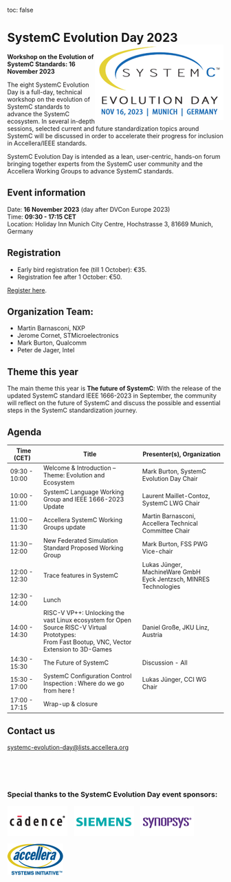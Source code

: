 toc: false

# SystemC Evolution Day 2023 <img style="float: right; width:300px;" src="/images/SCED-2023-Logo-292x500px.png">

**Workshop on the Evolution of SystemC Standards: 16 November 2023**

The eight SystemC Evolution Day is a full-day, technical workshop on the evolution of SystemC standards to advance the SystemC ecosystem. In several in-depth sessions, selected current and future standardization topics around SystemC will be discussed in order to accelerate their progress for inclusion in Accellera/IEEE standards.

SystemC Evolution Day is intended as a lean, user-centric, hands-on forum bringing together experts from the SystemC user community and the Accellera Working Groups to advance SystemC standards.

## Event information

Date: **16 November 2023** (day after DVCon Europe 2023)<br>
Time: **09:30 - 17:15 CET**<br>
Location: Holiday Inn Munich City Centre, Hochstrasse 3, 81669 Munich, Germany


## Registration

* Early bird registration fee (till 1 October): €35.
* Registration fee after 1 October: €50. 

[Register here](https://dvcon-europe.org/registration/).

## Organization Team:

 * Martin Barnasconi, NXP
 * Jerome Cornet, STMicroelectronics
 * Mark Burton, Qualcomm
 * Peter de Jager, Intel

## Theme this year

The main theme this year is **The future of SystemC**: With the release of the updated SystemC standard IEEE 1666-2023 in September, the community will reflect on the future of SystemC and discuss the possible and essential steps in the SystemC standardization journey.

## Agenda

| Time (CET)&nbsp;&nbsp; | Title | Presenter(s), Organization |
| --------------------- | ---------------- | -------------------------------- |
| 09:30 - 10:00 | Welcome & Introduction – Theme: Evolution and Ecosystem | Mark Burton, SystemC Evolution Day Chair |
| 10:00 - 11:00 | SystemC Language Working Group and IEEE 1666-2023 Update | Laurent Maillet-Contoz, SystemC LWG Chair |
| 11:00 – 11:30 | Accellera SystemC Working Groups update | Martin Barnasconi, Accellera Technical Committee Chair |
| 11:30 – 12:00 | New Federated Simulation Standard Proposed Working Group | Mark Burton, FSS PWG Vice-chair |
| 12:00 - 12:30 | Trace features in SystemC | Lukas Jünger, MachineWare GmbH<br>Eyck Jentzsch, MINRES Technologies |
| 12:30 - 14:00 | Lunch |
| 14:00 - 14:30 | RISC-V VP++: Unlocking the vast Linux ecosystem for Open<br>Source RISC-V Virtual Prototypes:<br>From Fast Bootup, VNC, Vector Extension to 3D-Games | Daniel Große, JKU Linz, Austria |
| 14:30 - 15:30 | The Future of SystemC | Discussion - All |
| 15:30 - 17:00 | SystemC Configuration Control Inspection : Where do we go from here ! | Lukas Jünger, CCI WG Chair |
| 17:00 - 17:15 | Wrap-up & closure | |


## Contact us

[systemc-evolution-day@lists.accellera.org](mailto:systemc-evolution-day@lists.accellera.org)
<br><br><br><br><br>
### Special thanks to the SystemC Evolution Day event sponsors:

<p><a href="http://www.cadence.com/" target="_blank" rel="noopener noreferrer"><img style="display: inline-block; padding-right: 15px;" src="/images/logo-cadence-sponsor.png" alt="Cadence" /></a><a href="http://www.mentor.com/" target="_blank" rel="noopener noreferrer"><img style="display: inline-block; padding-right: 15px;" src="/images/logo-siemens-sponsor.png" alt="Siemens EDA" /></a><a href="http://www.synopsys.com/" target="_blank" rel="noopener noreferrer"><img style="display: inline-block;" src="/images/logo-synopsys-sponsor.png" alt="Synopsys" /></a></p>
<p><a href="http://www.accellera.ogr/" target="_blank" rel="noopener noreferrer"><img style="display: inline-block;" src="/images/logo_accellera.png" alt="Accellera" /></a></p>

[1p]: https://workspace.accellera.org/document/dl/11403
<!--[2p]: https://workspace.accellera.org/document/dl/10745-->
[3p]: https://workspace.accellera.org/document/dl/11402
[4p]: https://workspace.accellera.org/document/dl/11401
[5p]: https://workspace.accellera.org/document/dl/11404
[6p]: https://workspace.accellera.org/document/dl/11400
